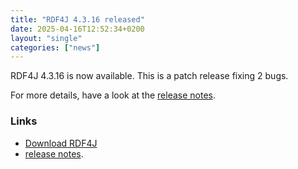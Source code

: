 ```yaml
---
title: "RDF4J 4.3.16 released"
date: 2025-04-16T12:52:34+0200
layout: "single"
categories: ["news"]
---
```

RDF4J 4.3.16 is now available. This is a patch release fixing 2 bugs.

For more details, have a look at the [release notes](/release-notes/4.3.16).
<!--more-->
### Links

- [Download RDF4J](/download/)
- [release notes](/release-notes/4.3.16).
